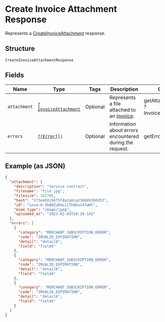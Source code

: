 
# Create Invoice Attachment Response

Represents a [CreateInvoiceAttachment](../../doc/apis/invoices.md#create-invoice-attachment) response.

## Structure

`CreateInvoiceAttachmentResponse`

## Fields

| Name | Type | Tags | Description | Getter | Setter |
|  --- | --- | --- | --- | --- | --- |
| `attachment` | [`?InvoiceAttachment`](../../doc/models/invoice-attachment.md) | Optional | Represents a file attached to an [invoice](../../doc/models/invoice.md). | getAttachment(): ?InvoiceAttachment | setAttachment(?InvoiceAttachment attachment): void |
| `errors` | [`?(Error[])`](../../doc/models/error.md) | Optional | Information about errors encountered during the request. | getErrors(): ?array | setErrors(?array errors): void |

## Example (as JSON)

```json
{
  "attachment": {
    "description": "Service contract",
    "filename": "file.jpg",
    "filesize": 102705,
    "hash": "273ee02cb6f5f8a3a8ca23604930dd53",
    "id": "inva:0-3bB9ZuDHiziThQhuC4fwWt",
    "mime_type": "image/jpeg",
    "uploaded_at": "2023-02-03T20:28:14Z"
  },
  "errors": [
    {
      "category": "MERCHANT_SUBSCRIPTION_ERROR",
      "code": "INVALID_EXPIRATION",
      "detail": "detail6",
      "field": "field4"
    },
    {
      "category": "MERCHANT_SUBSCRIPTION_ERROR",
      "code": "INVALID_EXPIRATION",
      "detail": "detail6",
      "field": "field4"
    },
    {
      "category": "MERCHANT_SUBSCRIPTION_ERROR",
      "code": "INVALID_EXPIRATION",
      "detail": "detail6",
      "field": "field4"
    }
  ]
}
```

